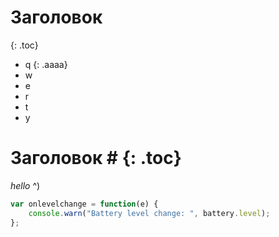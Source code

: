 ---
---

# Заголовок
{: .toc}

* q    {: .aaaa}
* w
* e
* r
* t
* y

# Заголовок # {: .toc}

*hello* ^)

~~~ js
var onlevelchange = function(e) {
    console.warn("Battery level change: ", battery.level);
};
~~~
